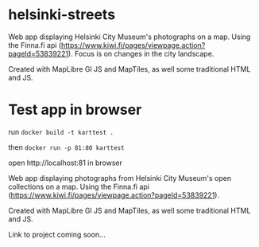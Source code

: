 # helsinki-streets

Web app displaying Helsinki City Museum's photographs on a map. Using the Finna.fi api (https://www.kiwi.fi/pages/viewpage.action?pageId=53839221). Focus is on changes in the city landscape.

Created with MapLibre Gl JS and MapTiles, as well some traditional HTML and JS.
  
# Test app in browser

run ```docker build -t karttest .```
  
then ```docker run -p 81:80 karttest```
  
open http://localhost:81 in browser
  
Web app displaying photographs from Helsinki City Museum's open collections on a map.
Using the Finna.fi api (https://www.kiwi.fi/pages/viewpage.action?pageId=53839221).
  
Created with MapLibre Gl JS and MapTiles, as well some traditional HTML and JS.

Link to project coming soon...
